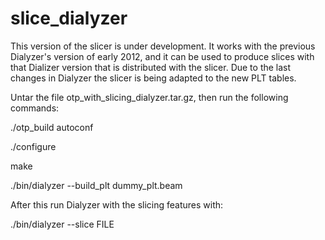 slice_dialyzer
==============

This version of the slicer is under development.
It works with the previous Dialyzer's version of early 2012, and it
can be used to produce slices with that Dializer version that is
distributed with the slicer.
Due to  the last changes in Dialyzer the slicer is being adapted to
the new PLT tables.


Untar the file otp_with_slicing_dialyzer.tar.gz, then run the following commands:

./otp_build autoconf

./configure

make

./bin/dialyzer --build_plt dummy_plt.beam

After this run Dialyzer with the slicing features with:

./bin/dialyzer --slice FILE
